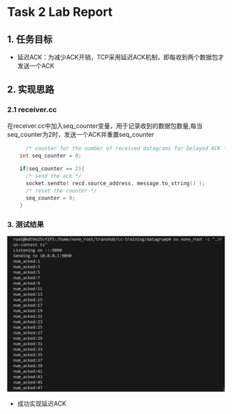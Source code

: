 # Task 2 Lab Report

## 1. 任务目标

- 延迟ACK：为减少ACK开销，TCP采用延迟ACK机制，即每收到两个数据包才发送一个ACK

## 2. 实现思路

### 2.1 receiver.cc

在receiver.cc中加入seq_counter变量，用于记录收到的数据包数量,每当seq_counter为2时，发送一个ACK并重置seq_counter

```c++
      /* counter for the number of received datagrams for Delayed ACK */
    int seq_counter = 0;
```
```c++
    if(seq_counter == 2){
      /* send the ack */
      socket.sendto( recd.source_address, message.to_string() );
      /* reset the counter */
      seq_counter = 0;
    }
```

### 3. 测试结果

![测试结果](./1.jpg)

- 成功实现延迟ACK








